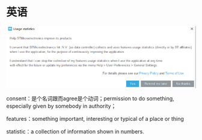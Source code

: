 # 英语

![](<../.gitbook/assets/image (49).png>)

consent：是个名词跟而agree是个动词；permission to do something, especially given by somebody in authority；

features：something important, interesting or typical of a place or thing

statistic：a collection of information shown in numbers.
